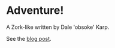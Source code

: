 # Adventure!

A Zork-like written by Dale 'obsoke' Karp.

See the [blog post](http://dale.io/blog/a-rust-venture.html).
